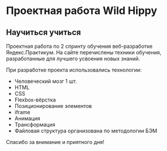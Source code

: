 # Проектная работа Wild Hippy
## Научиться учиться

Проектная работа по 2 спринту обучения веб-разработке Яндекс.Практикум.
На сайте перечислены техники обучения, разработанные для лучшего усвоения новых знаний. 

При разработке проекта использовались технологии:
* Человеческий мозг 1 шт.
* HTML
* CSS
* Flexbox-вёрстка
* Позиционирование элементов
* iframe
* Анимация
* Трансформация
* Файловая структура организована по методологии БЭМ

Спасибо за внимание и приятного дня!